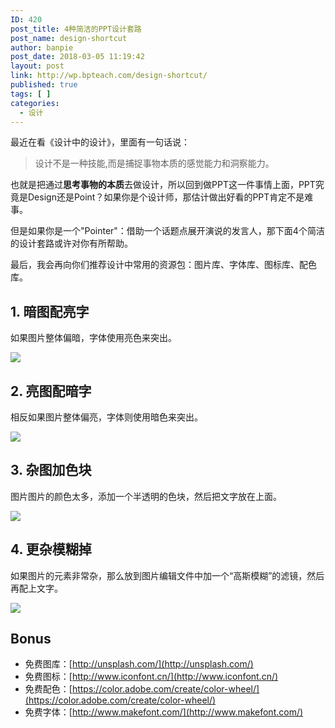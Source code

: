 ```yaml
---
ID: 420
post_title: 4种简洁的PPT设计套路
post_name: design-shortcut
author: banpie
post_date: 2018-03-05 11:19:42
layout: post
link: http://wp.bpteach.com/design-shortcut/
published: true
tags: [ ]
categories:
  - 设计
---
```

最近在看《设计中的设计》，里面有一句话说：
> 设计不是一种技能,而是捕捉事物本质的感觉能力和洞察能力。

也就是把通过**思考事物的本质**去做设计，所以回到做PPT这一件事情上面，PPT究竟是Design还是Point？如果你是个设计师，那估计做出好看的PPT肯定不是难事。

但是如果你是一个"Pointer"：借助一个话题点展开演说的发言人，那下面4个简洁的设计套路或许对你有所帮助。

最后，我会再向你们推荐设计中常用的资源包：图片库、字体库、图标库、配色库。

## 1. 暗图配亮字
如果图片整体偏暗，字体使用亮色来突出。

![](./_image/color/color.001.jpeg)


## 2. 亮图配暗字

相反如果图片整体偏亮，字体则使用暗色来突出。



![](./_image/color/color.002.jpeg)



## 3. 杂图加色块

图片图片的颜色太多，添加一个半透明的色块，然后把文字放在上面。


![](./_image/color/color.003.jpeg)



## 4. 更杂模糊掉

如果图片的元素非常杂，那么放到图片编辑文件中加一个“高斯模糊”的滤镜，然后再配上文字。


![](./_image/color/color.004.jpeg)




## Bonus
- 免费图库：[http://unsplash.com/](http://unsplash.com/)
- 免费图标：[http://www.iconfont.cn/](http://www.iconfont.cn/)
- 免费配色：[https://color.adobe.com/create/color-wheel/](https://color.adobe.com/create/color-wheel/)
- 免费字体：[http://www.makefont.com/](http://www.makefont.com/)